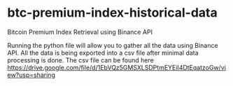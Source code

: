 # btc-premium-index-historical-data
Bitcoin Premium Index Retrieval using Binance API

Running the python file will allow you to gather all the data using Binance API. All the data is being exported into a csv file after minimal data processing is done. The csv file can be found here https://drive.google.com/file/d/1EbVQz5GMSXLSDPtmEYEiI4DtEqatzoGw/view?usp=sharing
